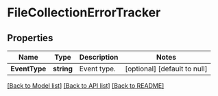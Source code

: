# FileCollectionErrorTracker

## Properties
Name | Type | Description | Notes
------------ | ------------- | ------------- | -------------
**EventType** | **string** | Event type. | [optional] [default to null]

[[Back to Model list]](../README.md#documentation-for-models) [[Back to API list]](../README.md#documentation-for-api-endpoints) [[Back to README]](../README.md)

